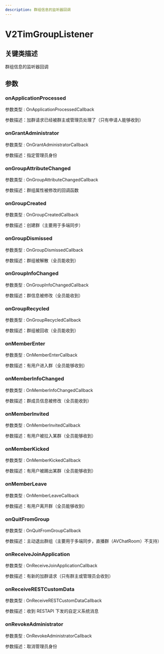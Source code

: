 ```yaml
---
description: 群组信息的监听器回调
---
```


# V2TimGroupListener

## 关键类描述

群组信息的监听器回调

## 参数

### onApplicationProcessed

参数类型 : OnApplicationProcessedCallback

参数描述：加群请求已经被群主或管理员处理了（只有申请人能够收到）

### onGrantAdministrator

参数类型 : OnGrantAdministratorCallback

参数描述：指定管理员身份

### onGroupAttributeChanged

参数类型 : OnGroupAttributeChangedCallback

参数描述：群组属性被修改的回调函数

### onGroupCreated

参数类型 : OnGroupCreatedCallback

参数描述：创建群（主要用于多端同步）

### onGroupDismissed

参数类型 : OnGroupDismissedCallback

参数描述：群组被解散（全员能收到）

### onGroupInfoChanged

参数类型 : OnGroupInfoChangedCallback

参数描述：群信息被修改（全员能收到）

### onGroupRecycled

参数类型 : OnGroupRecycledCallback

参数描述：群组被回收（全员能收到）

### onMemberEnter

参数类型 : OnMemberEnterCallback

参数描述：有用户进入群（全员能够收到）

### onMemberInfoChanged

参数类型 : OnMemberInfoChangedCallback

参数描述：群成员信息被修改（全员能收到）

### onMemberInvited

参数类型 : OnMemberInvitedCallback

参数描述：有用户被拉入某群（全员能够收到）

### onMemberKicked

参数类型 : OnMemberKickedCallback

参数描述：有用户被踢出某群（全员能够收到）

### onMemberLeave

参数类型 : OnMemberLeaveCallback

参数描述：有用户离开群（全员能够收到）

### onQuitFromGroup

参数类型 : OnQuitFromGroupCallback

参数描述：主动退出群组（主要用于多端同步，直播群（AVChatRoom）不支持）

### onReceiveJoinApplication

参数类型 : OnReceiveJoinApplicationCallback

参数描述：有新的加群请求（只有群主或管理员会收到）

### onReceiveRESTCustomData

参数类型 : OnReceiveRESTCustomDataCallback

参数描述：收到 RESTAPI 下发的自定义系统消息

### onRevokeAdministrator

参数类型 : OnRevokeAdministratorCallback

参数描述：取消管理员身份
